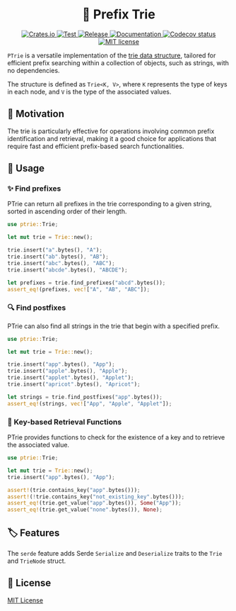 <h1 align="center">
  🎄 Prefix Trie
</h1>

<p align="center">
    <a href="https://crates.io/crates/ptrie">
        <img alt="Crates.io" src="https://img.shields.io/crates/v/ptrie" />
    </a>
    <a href="https://github.com/vemonet/ptrie/actions/workflows/test.yml">
        <img alt="Test" src="https://github.com/vemonet/ptrie/actions/workflows/test.yml/badge.svg" />
    </a>
    <a href="https://github.com/vemonet/ptrie/actions/workflows/release.yml">
        <img alt="Release" src="https://github.com/vemonet/ptrie/actions/workflows/release.yml/badge.svg" />
    </a>
    <a href="https://docs.rs/ptrie">
        <img alt="Documentation" src="https://docs.rs/ptrie/badge.svg" />
    </a>
    <a href="https://codecov.io/gh/vemonet/ptrie/branch/main">
        <img src="https://codecov.io/gh/vemonet/ptrie/branch/main/graph/badge.svg" alt="Codecov status" />
    </a>
    <a href="https://github.com/vemonet/ptrie/blob/main/LICENSE">
        <img alt="MIT license" src="https://img.shields.io/badge/License-MIT-brightgreen.svg" />
    </a>
</p>

`PTrie` is a versatile implementation of the [trie data structure](https://en.wikipedia.org/wiki/Trie), tailored for efficient prefix searching within a collection of objects, such as strings, with no dependencies.

The structure is defined as `Trie<K, V>`, where `K` represents the type of keys in each node, and `V` is the type of the associated values.

## 💭 Motivation

The trie is particularly effective for operations involving common  prefix identification and retrieval, making it a good choice for  applications that require fast and efficient prefix-based search  functionalities.

## 🚀 Usage

### ✨ Find prefixes

PTrie can return all prefixes in the trie corresponding to a given string, sorted in ascending order of their length.

```rust
use ptrie::Trie;

let mut trie = Trie::new();

trie.insert("a".bytes(), "A");
trie.insert("ab".bytes(), "AB");
trie.insert("abc".bytes(), "ABC");
trie.insert("abcde".bytes(), "ABCDE");

let prefixes = trie.find_prefixes("abcd".bytes());
assert_eq!(prefixes, vec!["A", "AB", "ABC"]);
```

### 🔍 Find postfixes

PTrie can also find all strings in the trie that begin with a specified prefix.

```rust
use ptrie::Trie;

let mut trie = Trie::new();

trie.insert("app".bytes(), "App");
trie.insert("apple".bytes(), "Apple");
trie.insert("applet".bytes(), "Applet");
trie.insert("apricot".bytes(), "Apricot");

let strings = trie.find_postfixes("app".bytes());
assert_eq!(strings, vec!["App", "Apple", "Applet"]);
```

### 🔑 Key-based Retrieval Functions

PTrie provides functions to check for the existence of a key and to retrieve the associated value.

```rust
use ptrie::Trie;

let mut trie = Trie::new();
trie.insert("app".bytes(), "App");

assert!(trie.contains_key("app".bytes()));
assert!(!trie.contains_key("not_existing_key".bytes()));
assert_eq!(trie.get_value("app".bytes()), Some("App"));
assert_eq!(trie.get_value("none".bytes()), None);
```

## 🏷️ Features

The `serde` feature adds Serde `Serialize` and `Deserialize` traits to the `Trie` and `TrieNode` struct.

## 📜 License

[MIT License](https://opensource.org/licenses/MIT)
